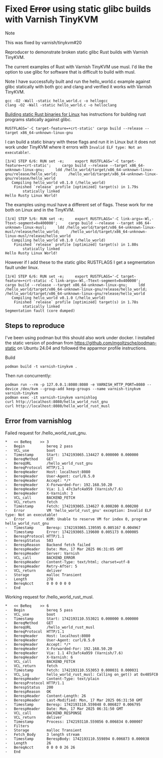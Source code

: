 # Fixed ~~Error~~ using static glibc builds with Varnish TinyKVM

> [!NOTE]  
> This was fixed by varnish/tinykvm#20

Reproducer to demonstrate broken static glibc Rust builds with Varnish TinyKVM.

The current examples of Rust with Varnish TinyKVM use musl.
I'd like the option to use glibc for software that is difficult to build with musl.

Note I have successfully built and run the hello_world.c example against glibc statically with both gcc and clang and verified it works with Varnish TinyKVM.

    gcc -O2 -Wall -static hello_world.c -o hellogcc
    clang -O2 -Wall -static hello_world.c -o helloclang

[Building static Rust binaries for Linux](https://msfjarvis.dev/posts/building-static-rust-binaries-for-linux/) has instructions for building rust programs statically against glibc.

    RUSTFLAGS='-C target-feature=+crt-static' cargo build --release --target x86_64-unknown-linux-gnu

I can build a static binary with these flags and run it in Linux but it does not work under TinyKVM where it errors with `Invalid ELF type: Not an executable!`.

```
[3/4] STEP 6/6: RUN set -e;     export RUSTFLAGS='-C target-feature=+crt-static';     cargo build --release --target x86_64-unknown-linux-gnu;     ldd /hello_world/target/x86_64-unknown-linux-gnu/release/hello_world;     /hello_world/target/x86_64-unknown-linux-gnu/release/hello_world
   Compiling hello_world v0.1.0 (/hello_world)
    Finished `release` profile [optimized] target(s) in 1.79s
        statically linked
Hello Rusty Linux World!
```

The examples using musl have a different set of flags. These work for me both on Linux and in the TinyKVM.

```
[3/4] STEP 5/6: RUN set -e;     export RUSTFLAGS='-C link-args=-Wl,-Ttext-segment=0x400000';     cargo build --release --target x86_64-unknown-linux-musl;     ldd /hello_world/target/x86_64-unknown-linux-musl/release/hello_world;     /hello_world/target/x86_64-unknown-linux-musl/release/hello_world
   Compiling hello_world v0.1.0 (/hello_world)
    Finished `release` profile [optimized] target(s) in 1.80s
        statically linked
Hello Rusty Linux World!
```

However if I add these to the static glibc RUSTFLAGS I get a segmentation fault under linux.

```
[3/4] STEP 6/6: RUN set -e;     export RUSTFLAGS='-C target-feature=+crt-static -C link-args=-Wl,-Ttext-segment=0x400000';     cargo build --release --target x86_64-unknown-linux-gnu;     ldd /hello_world/target/x86_64-unknown-linux-gnu/release/hello_world;     /hello_world/target/x86_64-unknown-linux-gnu/release/hello_world
   Compiling hello_world v0.1.0 (/hello_world)
    Finished `release` profile [optimized] target(s) in 1.78s
        statically linked
Segmentation fault (core dumped)
```

## Steps to reproduce

I've been using podman but this should also work under docker.
I installed the static version of podman from https://github.com/mgoltzsche/podman-static on Ubuntu 24.04 and followed the apparmor profile instructions.

Build 

    podman build -t varnish-tinykvm .

Then run concurrently:

    podman run --rm -p 127.0.0.1:8080:8080 -e VARNISH_HTTP_PORT=8080 --device /dev/kvm --group-add keep-groups --name varnish-tinykvm varnish-tinykvm
    podman exec -it varnish-tinykvm varnishlog
    curl http://localhost:8080/hello_world_rust_gnu
    curl http://localhost:8080/hello_world_rust_musl

## Error from varnishlog

Failed request for /hello_world_rust_gnu.

```
*   << BeReq    >> 3         
-   Begin          bereq 2 pass
-   VCL_use        boot
-   Timestamp      Start: 1742193065.134427 0.000000 0.000000
-   BereqMethod    GET
-   BereqURL       /hello_world_rust_gnu
-   BereqProtocol  HTTP/1.1
-   BereqHeader    Host: localhost:8080
-   BereqHeader    User-Agent: curl/8.5.0
-   BereqHeader    Accept: */*
-   BereqHeader    X-Forwarded-For: 192.168.50.20
-   BereqHeader    Via: 1.1 47c3afc4a959 (Varnish/7.6)
-   BereqHeader    X-Varnish: 3
-   VCL_call       BACKEND_FETCH
-   VCL_return     fetch
-   Timestamp      Fetch: 1742193065.134627 0.000200 0.000200
-   Error          VM 'hello_world_rust_gnu' exception: Invalid ELF type: Not an executable!
-   Error          KVM: Unable to reserve VM for index 0, program hello_world_rust_gnu
-   Timestamp      Beresp: 1742193065.139595 0.005167 0.004967
-   Timestamp      Error: 1742193065.139600 0.005173 0.000005
-   BerespProtocol HTTP/1.1
-   BerespStatus   503
-   BerespReason   Backend fetch failed
-   BerespHeader   Date: Mon, 17 Mar 2025 06:31:05 GMT
-   BerespHeader   Server: Varnish
-   VCL_call       BACKEND_ERROR
-   BerespHeader   Content-Type: text/html; charset=utf-8
-   BerespHeader   Retry-After: 5
-   VCL_return     deliver
-   Storage        malloc Transient
-   Length         278
-   BereqAcct      0 0 0 0 0 0
-   End            
```

Working request for /hello_world_rust_musl.

```
*   << BeReq    >> 6         
-   Begin          bereq 5 pass
-   VCL_use        boot
-   Timestamp      Start: 1742193110.553021 0.000000 0.000000
-   BereqMethod    GET
-   BereqURL       /hello_world_rust_musl
-   BereqProtocol  HTTP/1.1
-   BereqHeader    Host: localhost:8080
-   BereqHeader    User-Agent: curl/8.5.0
-   BereqHeader    Accept: */*
-   BereqHeader    X-Forwarded-For: 192.168.50.20
-   BereqHeader    Via: 1.1 47c3afc4a959 (Varnish/7.6)
-   BereqHeader    X-Varnish: 6
-   VCL_call       BACKEND_FETCH
-   VCL_return     fetch
-   Timestamp      Fetch: 1742193110.553053 0.000031 0.000031
-   VCL_Log        hello_world_rust_musl: Calling on_get() at 0x405FC0
-   BerespHeader   Content-Type: text/plain
-   BerespProtocol HTTP/1.1
-   BerespStatus   200
-   BerespReason   OK
-   BerespHeader   Content-Length: 26
-   BerespHeader   Last-Modified: Mon, 17 Mar 2025 06:31:50 GMT
-   Timestamp      Beresp: 1742193110.559848 0.006827 0.006795
-   BerespHeader   Date: Mon, 17 Mar 2025 06:31:50 GMT
-   VCL_call       BACKEND_RESPONSE
-   VCL_return     deliver
-   Timestamp      Process: 1742193110.559856 0.006834 0.000007
-   Filters        
-   Storage        malloc Transient
-   Fetch_Body     3 length stream
-   Timestamp      BerespBody: 1742193110.559894 0.006873 0.000038
-   Length         26
-   BereqAcct      0 0 0 0 26 26
-   End            
```
